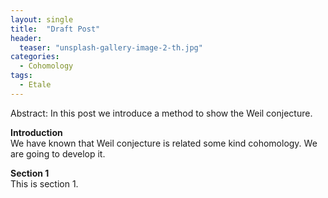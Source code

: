 ```yaml
---
layout: single
title:  "Draft Post"
header:
  teaser: "unsplash-gallery-image-2-th.jpg"
categories: 
  - Cohomology
tags:
  - Etale
---
```


Abstract: In this post we introduce a method to show the Weil conjecture.

**Introduction**
<br>
  We have known that Weil conjecture is related some kind cohomology. We are going to develop it.

**Section 1**
<br>
This is section 1.
